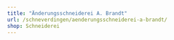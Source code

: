 ```yaml
---
title: "Änderungsschneiderei A. Brandt"
url: /schneverdingen/aenderungsschneiderei-a-brandt/
shop: Schneiderei
---
```

